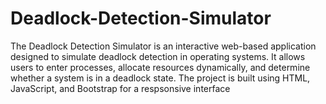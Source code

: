 # Deadlock-Detection-Simulator
The Deadlock Detection Simulator is an interactive web-based application designed to simulate deadlock  detection in operating systems. It allows users to enter processes, allocate resources dynamically, and  determine whether a system is in a deadlock state. The project is built using HTML, JavaScript, and  Bootstrap for a respsonsive interface
